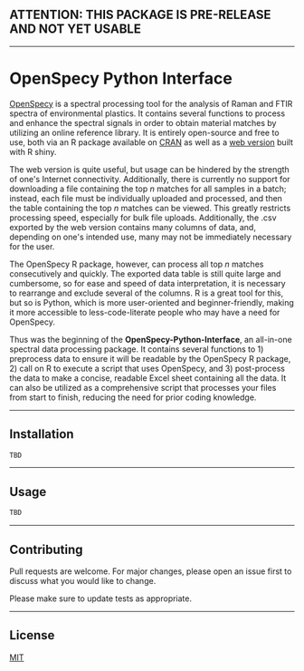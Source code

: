 ## **ATTENTION: THIS PACKAGE IS PRE-RELEASE AND NOT YET USABLE**
---
# OpenSpecy Python Interface

[OpenSpecy](https://github.com/wincowgerDEV/OpenSpecy-package) is a spectral processing tool for the analysis of Raman and FTIR spectra of environmental plastics. It contains several functions to process and enhance the spectral signals in order to obtain material matches by utilizing an online reference library. It is entirely open-source and free to use, both via an R package available on [CRAN](https://cran.r-project.org/web/packages/OpenSpecy/index.html) as well as a [web version](https://www.openanalysis.org/openspecy/) built with R shiny.

The web version is quite useful, but usage can be hindered by the strength of one's Internet connectivity. Additionally, there is currently no support for downloading a file containing the top *n* matches for all samples in a batch; instead, each file must be individually uploaded and processed, and then the table containing the top *n* matches can be viewed. This greatly restricts processing speed, especially for bulk file uploads. Additionally, the .csv exported by the web version contains many columns of data, and, depending on one's intended use, many may not be immediately necessary for the user. 

The OpenSpecy R package, however, can process all top *n* matches consecutively and quickly. The exported data table is still quite large and cumbersome, so for ease and speed of data interpretation, it is necessary to rearrange and exclude several of the columns. R is a great tool for this, but so is Python, which is more user-oriented and beginner-friendly, making it more accessible to less-code-literate people who may have a need for OpenSpecy.

Thus was the beginning of the **OpenSpecy-Python-Interface**, an all-in-one spectral data processing package. It contains several functions to 1) preprocess data to ensure it will be readable by the OpenSpecy R package, 2) call on R to execute a script that uses OpenSpecy, and 3) post-process the data to make a concise, readable Excel sheet containing all the data. It can also be utilized as a comprehensive script that processes your files from start to finish, reducing the need for prior coding knowledge.

---
## Installation

```bash
TBD
```

---
## Usage

```python
TBD
```

---
## Contributing

Pull requests are welcome. For major changes, please open an issue first
to discuss what you would like to change.

Please make sure to update tests as appropriate.

---
## License

[MIT](https://choosealicense.com/licenses/mit/)